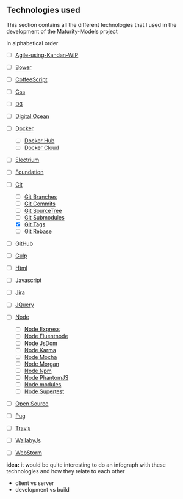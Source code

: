 ## Technologies used

This section contains all the different technologies that I used in the development of the Maturity-Models project

In alphabetical order

- [ ] [Agile-using-Kandan-WIP](Agile-using-Kandan-WIP.md)  
- [ ] [Bower](Bower.md)
- [ ] [CoffeeScript](CoffeeScript.md)
- [ ] [Css](Css.md)
- [ ] [D3](D3.md)
- [ ] [Digital Ocean](Digital-Ocean.md)
- [ ] [Docker](Docker.md)
  - [ ] [Docker Hub](Docker-Hub.md)
  - [ ] [Docker Cloud](Docker-Cloud/Docker-Cloud.md)
- [ ] [Electrium](Electrium.md)
- [ ] [Foundation](Foundation.md)
- [ ] [Git](Git.md)
  - [ ] [Git Branches](Git-Branches.md)
  - [ ] [Git Commits](Git-Commits.md)
  - [ ] [Git SourceTree](Git-SourceTree.md)
  - [ ] [Git Submodules](Git-submodules.md)
  - [X] [Git Tags](Git-tags.md)
  - [ ] [Git Rebase](Git-rebase.md)
- [ ] [GitHub](GitHub.md)
- [ ] [Gulp](Gulp.md)
- [ ] [Html](Html.md)
- [ ] [Javascript](Javascript.md)
- [ ] [Jira](Jira.md)
- [ ] [JQuery](JQuery.md)
- [ ] [Node](Node.md)
  - [ ] [Node Express ](Node-Express.md)
  - [ ] [Node Fluentnode](Node-Fluentnode.md)
  - [ ] [Node JsDom](Node-JsDom.md)
  - [ ] [Node Karma](Node-Karma.md)
  - [ ] [Node Mocha](Node-Mocha.md)
  - [ ] [Node Morgan](Node-Morgan.md)
  - [ ] [Node Npm](Node-npm.md)
  - [ ] [Node PhantomJS](Node-PhantomJS.md)
  - [ ] [Node modules](Node-modules.md)
  - [ ] [Node Supertest](Node-supertest.md)    
- [ ] [Open Source](Open-source.md)
- [ ] [Pug](Pug.md)
- [ ] [Travis](Travis/Travis.md)
- [ ] [WallabyJs](WallabyJs.md)
- [ ] [WebStorm](Webstorm.md)



**idea:** it would be quite interesting to do an infograph with these technologies and how they relate to each other
 - client vs server
 - development vs build
